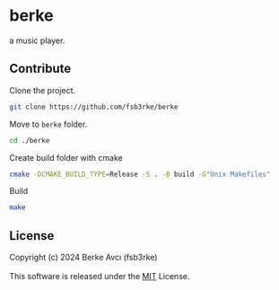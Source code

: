 # berke
a music player.

## Contribute
Clone the project.
```sh
git clone https://github.com/fsb3rke/berke
```
Move to `berke` folder.
```sh
cd ./berke
```
Create build folder with cmake
```sh
cmake -DCMAKE_BUILD_TYPE=Release -S . -B build -G"Unix Makefiles"
```
Build
```sh
make
```

## License
Copyright (c) 2024 Berke Avcı (fsb3rke) \
\
This software is released under the [MIT](https://github.com/fsb3rke/berke/blob/main/LICENSE) License.
